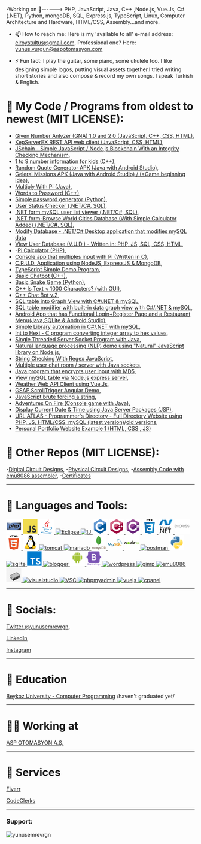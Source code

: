 -Working on 🐝------> PHP, JavaScript, Java, C++ ,Node.js, Vue.Js, C#(.NET), Python, mongoDB, SQL, Express.js, TypeScript, Linux, Computer Architecture and Hardware, HTML/CSS, Assembly...and more.

- 📫 How to reach me: Here is my 'available to all' e-mail address: elroystultus@gmail.com. Professional one? Here: yunus.vurgun@aspotomasyon.com

- ⚡ Fun fact: I play the guitar, some piano, some ukulele too. I like designing simple logos, putting visual assets together.I tried writing short stories and also compose & record my own songs. I speak Turkish & English.
 

# 🐝 My Code / Programs from oldest to newest (MIT LICENSE):

- [Given Number Anlyzer (GNA) 1.0 and 2.0 (JavaScript, C++, CSS, HTML)](https://github.com/yunusemrejr/Given-Number-Anlyzer-GNA-1.0-and-2.0-JavaScript-C-CSS-HTML-),
- [KepServerEX REST API web client (JavaScript, CSS, HTML)](https://github.com/yunusemrejr/KepServerEX-REST-API-web-client),
- [JSchain - Simple JavaScript / Node.js Blockchain With an Integrity Checking Mechanism](https://github.com/yunusemrejr/JSchain---Simple-JavaScript-Node.js-Blockchain-With-an-Integrity-Checking-Mechanism),
- [1 to 9 number information for kids (C++)](https://github.com/yunusemrejr/1-to-9-number-information),
- [Random Quote Generator APK (Java with Android Studio)](https://github.com/yunusemrejr/Random-Quote-Generator-APK),
- [Geleral Missions APK (Java with Android Studio) / (*Game beginning idea)](https://github.com/yunusemrejr/Android-App-Simple-Game-Beginning),
- [Multiply With Pi (Java)](https://github.com/yunusemrejr/Java-Code-That-Multiplies-Your-Input-With-Pi),
- [Words to Password (C++)](https://github.com/yunusemrejr/Worlds-to-Password-CPP),
- [Simple password generator (Python)](https://github.com/yunusemrejr/Simple-password-generator-Python-),
- [User Status Checker (.NET/C#, SQL)](https://github.com/yunusemrejr/User-Status-Checker),
- [.NET form mySQL user list viewer (.NET/C#, SQL)](https://github.com/yunusemrejr/.NET-form-mySQL-user-list-viewer),
- [.NET form-Browse World Cities Database (With Simple Calculator Added) (.NET/C#, SQL)](https://github.com/yunusemrejr/dotNET-Csharp-BrowseWorldDB),
- [Modify Database - .NET/C# Desktop application that modifies mySQL data](https://github.com/yunusemrejr/Modify-Database-Cs-NET)
- [View User Database (V.U.D.) - Written in: PHP, JS, SQL, CSS, HTML](https://github.com/yunusemrejr/VUD-PHP),
- -[Pi Calculator (PHP)](https://github.com/yunusemrejr/PHP-Pi),
- [Console app that multiples input with Pi (Written in C)](https://github.com/yunusemrejr/C-program-that-multiplies-with-Pi),
- [C.R.U.D. Application using NodeJS, ExpressJS & MongoDB](https://github.com/yunusemrejr/CRUD-with-NodeJS-ExpressJS-MongoDB),
- [TypeScript Simple Demo Program](https://github.com/yunusemrejr/TypeScript-Simple-Demo),
- [Basic Chatbot (C++)](https://github.com/yunusemrejr/Chat-Bot-With-Cpp),
- [Basic Snake Game (Python)](https://github.com/yunusemrejr/Basic-Snake-Game),
- [C++ Is Text < 1000 Characters? (with GUI)](https://github.com/yunusemrejr/Text-Length-1000-or-Not--),
- [C++ Chat Bot v.2](https://github.com/yunusemrejr/Chat-Bot-v2-Cpp), 
- [SQL table into Graph View with C#/.NET & mySQL](https://github.com/yunusemrejr/Chart-C--NET-and-SQL),
- [SQL table modifier with built-in data graph view with C#/.NET & mySQL](https://github.com/yunusemrejr/C-SHARP-USER-MANAGE-data-graphs),
- [Android App that has Functional Login+Register Page and a Restaurant Menu(Java,SQLite & Android Studio)](https://github.com/yunusemrejr/Android-App-Register-Login-SQLite),
- [Simple Library automation in C#/.NET with mySQL](https://github.com/yunusemrejr/Cs-dotNET-Library-Automation-TR),
- [Int to Hexi - C program converting integer array to hex values](https://github.com/yunusemrejr/C-program-decimal-to-hexidecimal),
- [Single Threaded Server Socket Program with Java](https://github.com/yunusemrejr/Java-Single-Threaded-Server-Socket-Programming),
- [Natural language processing (NLP) demo using "Natural" JavaScript library on Node.js](https://github.com/yunusemrejr/NLP-With-Natural-JS),
- [String Checking With Regex JavaScript](https://github.com/yunusemrejr/String-Check-REGEX-JS),
- [Multiple user chat room / server with Java sockets](https://github.com/yunusemrejr/Multi-User-Java-Chat-Room),
- [Java program that encrypts user input with MD5](https://github.com/yunusemrejr/MD5-String-Hasher-Java),
- [View mySQL table via Node.js express server](https://github.com/yunusemrejr/NodeJS-View-mySQL-Table),
- [Weather Web API Client using Vue.Js](https://github.com/yunusemrejr/Vue-Js-Weather-App),
- [GSAP ScrollTrigger Angular Demo](https://github.com/yunusemrejr/Moving-Labels-Frontend-Demo-GSAP-ScrollTrigger-and-Angular),
- [JavaScript brute forcing a string](https://github.com/yunusemrejr/Brute-Forcing-A-JS-String),
- [Adventures On Fire (Console game with Java)](https://github.com/yunusemrejr/AdventuresOnFire),
- [Display Current Date & Time using Java Server Packages (JSP)](https://github.com/yunusemrejr/JSP-Display-Date),
- [URL ATLAS - Programmer's Directory - Full Directory Website using PHP, JS, HTML/CSS, mySQL (latest version)](https://github.com/yunusemrejr/URL-ATLAS-new)/[old versions](https://github.com/yunusemrejr/URL-ATLAS), 
- [Personal Portfolio Website Example 1 (HTML, CSS , JS)](https://github.com/yunusemrejr/YEVJR-CYOU) 



# 👻 Other Repos (MIT LICENSE):

-[Digital Circuit Designs](https://github.com/yunusemrejr/CircuitsWithDigitalWorks),
-[Physical Circuit Designs](https://github.com/yunusemrejr/PhysicalCircuits),
-[Assembly Code with emu8086 assembler](https://github.com/yunusemrejr/Assembly),
-[Certificates](https://github.com/yunusemrejr/Certificates)



---------------------

# 🧰 Languages and Tools:
<p align="left">  
 <a href="https://www.php.net" target="_blank" rel="noreferrer"> <img src="https://raw.githubusercontent.com/devicons/devicon/master/icons/php/php-original.svg" alt="php" width="40" height="40"/> </a> 
  <a href="https://developer.mozilla.org/en-US/docs/Web/JavaScript" target="_blank" rel="noreferrer"> <img src="https://raw.githubusercontent.com/devicons/devicon/master/icons/javascript/javascript-original.svg" alt="javascript" width="40" height="40"/> </a><a href="https://www.java.com" target="_blank" rel="noreferrer"> <img src="https://raw.githubusercontent.com/devicons/devicon/master/icons/java/java-original.svg" alt="Java" width="40" height="40"/> </a>
 <a href="#" target="_blank" rel="noreferrer"> <img src="https://cdn.freebiesupply.com/logos/large/2x/eclipse-11-logo-png-transparent.png" alt="Eclipse" width="40" height="40"/> </a> <a href="#" target="_blank" rel="noreferrer"> <img src="https://upload.wikimedia.org/wikipedia/commons/thumb/9/9c/IntelliJ_IDEA_Icon.svg/1024px-IntelliJ_IDEA_Icon.svg.png" alt="IJ" width="40" height="40"/> </a> 
 <a href="https://www.cprogramming.com/" target="_blank" rel="noreferrer"> <img src="https://raw.githubusercontent.com/devicons/devicon/master/icons/c/c-original.svg" alt="c" width="40" height="40"/> </a> <a href="https://www.w3schools.com/cpp/" target="_blank" rel="noreferrer"> <img src="https://raw.githubusercontent.com/devicons/devicon/master/icons/cplusplus/cplusplus-original.svg" alt="cplusplus" width="40" height="40"/> </a> <a href="https://www.w3schools.com/cs/" target="_blank" rel="noreferrer"> <img src="https://raw.githubusercontent.com/devicons/devicon/master/icons/csharp/csharp-original.svg" alt="csharp" width="40" height="40"/> </a> <a href="https://www.w3schools.com/css/" target="_blank" rel="noreferrer"> <img src="https://raw.githubusercontent.com/devicons/devicon/master/icons/css3/css3-original-wordmark.svg" alt="css3" width="40" height="40"/> </a> <a href="https://dotnet.microsoft.com/" target="_blank" rel="noreferrer"> <img src="https://raw.githubusercontent.com/devicons/devicon/master/icons/dot-net/dot-net-original-wordmark.svg" alt="dotnet" width="40" height="40"/> </a> <a href="https://expressjs.com" target="_blank" rel="noreferrer"> <img src="https://raw.githubusercontent.com/devicons/devicon/master/icons/express/express-original-wordmark.svg" alt="express" width="40" height="40"/> </a> <a href="https://www.w3.org/html/" target="_blank" rel="noreferrer"> <img src="https://raw.githubusercontent.com/devicons/devicon/master/icons/html5/html5-original-wordmark.svg" alt="html5" width="40" height="40"/> </a> <a href="https://www.linux.org/" target="_blank" rel="noreferrer"> <img src="https://raw.githubusercontent.com/devicons/devicon/master/icons/linux/linux-original.svg" alt="linux" width="40" height="40"/> </a> <a href="https://tomcat.apache.org/" target="_blank" rel="noreferrer"> <img src="https://upload.wikimedia.org/wikipedia/commons/thumb/f/fe/Apache_Tomcat_logo.svg/2560px-Apache_Tomcat_logo.svg.png" alt="tomcat" width="50" height="30"/> </a><a href="https://mariadb.org/" target="_blank" rel="noreferrer"> <img src="https://www.vectorlogo.zone/logos/mariadb/mariadb-icon.svg" alt="mariadb" width="40" height="40"/> </a> <a href="https://www.mongodb.com/" target="_blank" rel="noreferrer"> <img src="https://raw.githubusercontent.com/devicons/devicon/master/icons/mongodb/mongodb-original-wordmark.svg" alt="mongodb" width="40" height="40"/> </a> <a href="https://www.mysql.com/" target="_blank" rel="noreferrer"> <img src="https://raw.githubusercontent.com/devicons/devicon/master/icons/mysql/mysql-original-wordmark.svg" alt="mysql" width="40" height="40"/> </a> <a href="https://nodejs.org" target="_blank" rel="noreferrer"> <img src="https://raw.githubusercontent.com/devicons/devicon/master/icons/nodejs/nodejs-original-wordmark.svg" alt="nodejs" width="40" height="40"/> </a> <a href="https://postman.com" target="_blank" rel="noreferrer"> <img src="https://www.vectorlogo.zone/logos/getpostman/getpostman-icon.svg" alt="postman" width="40" height="40"/> </a> <a href="https://www.python.org" target="_blank" rel="noreferrer"> <img src="https://raw.githubusercontent.com/devicons/devicon/master/icons/python/python-original.svg" alt="python" width="40" height="40"/> </a> <a href="https://www.sqlite.org/" target="_blank" rel="noreferrer"> <img src="https://www.vectorlogo.zone/logos/sqlite/sqlite-icon.svg" alt="sqlite" width="40" height="40"/> </a> <a href="https://www.typescriptlang.org/" target="_blank" rel="noreferrer"> <img src="https://raw.githubusercontent.com/devicons/devicon/master/icons/typescript/typescript-original.svg" alt="typescript" width="40" height="40"/> </a><a href="https://blogger.com/" target="_blank" rel="noreferrer"> <img src="https://upload.wikimedia.org/wikipedia/commons/thumb/3/31/Blogger.svg/1200px-Blogger.svg.png" alt="blogger" width="40" height="40"/> </a><a href="https://developer.android.com" target="_blank" rel="noreferrer"> <img src="https://raw.githubusercontent.com/devicons/devicon/master/icons/android/android-original-wordmark.svg" alt="android" width="40" height="40"/> </a> <a href="https://getbootstrap.com" target="_blank" rel="noreferrer"> <img src="https://raw.githubusercontent.com/devicons/devicon/master/icons/bootstrap/bootstrap-plain-wordmark.svg" alt="bootstrap" width="40" height="40"/> </a>
 <a href="https://wordpress.org/" target="_blank" rel="noreferrer"> <img src="https://upload.wikimedia.org/wikipedia/commons/thumb/9/93/Wordpress_Blue_logo.png/1200px-Wordpress_Blue_logo.png" alt="wordpress" width="40" height="40"/> </a> <a href="https://www.gimp.org/" target="_blank" rel="noreferrer"> <img src="https://upload.wikimedia.org/wikipedia/commons/thumb/4/45/The_GIMP_icon_-_gnome.svg/1024px-The_GIMP_icon_-_gnome.svg.png" alt="gimp" width="40" height="40"/> </a><a href="https://en.wikipedia.org/wiki/Intel_8086" target="_blank" rel="noreferrer"> <img src="https://lh3.googleusercontent.com/-_bBDMOLl9T0/Vv47dRzHeII/AAAAAAAAX8g/zTdxtfCI9u4X-usQjMv8ScN3VJieX__ZACCo/s128-Ic42/emu8086.png" alt="emu8086" width="40" height="40"/> </a><a href="http://www.c-jump.com/bcc/c261c/Labs/CIS77_L02.pdf" target="_blank" rel="noreferrer"> <img src="https://raw.githubusercontent.com/yunusemrejr/yunusemrejr/main/digitalworks.png" alt="digitalworks" width="40" height="40"/> </a>
 <a href="https://visualstudio.microsoft.com/" target="_blank" rel="noreferrer"> <img src="https://1000logos.net/wp-content/uploads/2020/08/Visual-Studio-Logo.png" alt="visualstudio" width="60" height="40"/> </a><a href="https://code.visualstudio.com/" target="_blank" rel="noreferrer"> <img src="https://upload.wikimedia.org/wikipedia/commons/thumb/9/9a/Visual_Studio_Code_1.35_icon.svg/2048px-Visual_Studio_Code_1.35_icon.svg.png" alt="VSC" width="40" height="40"/> </a><a href="https://www.phpmyadmin.net/" target="_blank" rel="noreferrer"> <img src="https://upload.wikimedia.org/wikipedia/commons/thumb/4/4f/PhpMyAdmin_logo.svg/2560px-PhpMyAdmin_logo.svg.png" alt="phpmyadmin" width="60" height="40"/> </a> 
<a href="https://vuejs.org/" target="_blank" rel="noreferrer"> <img src="https://upload.wikimedia.org/wikipedia/commons/thumb/9/95/Vue.js_Logo_2.svg/1200px-Vue.js_Logo_2.svg.png" alt="vuejs" width="40" height="40"/> </a><a href="https://cpanel.net/" target="_blank" rel="noreferrer"> <img src="https://www.pngall.com/wp-content/uploads/11/CPanel-PNG-Pic.png" alt="cpanel" width="40" height="40"/> </a>

 </p>

----------------------
# 🐬 Socials:

[Twitter @yunusemrevrgn](https://twitter.com/yunusemrevrgn),

[LinkedIn](https://www.linkedin.com/in/yunus-emre-vurgun-49ba9a177),

[Instagram](https://www.instagram.com/yunus_emrevurgun/)

---------------------

# 🏫 Education

[Beykoz University - Computer Programming](https://beykoz.edu.tr/) /haven't graduated yet/


---------------------

# 🧑‍💼 Working at

[ASP OTOMASYON A.Ş.](https://opcturkey.com/)


---------------------

# 🧰 Services

[Fiverr](https://www.fiverr.com/yunusschannel)

[CodeClerks](https://codeclerks.com/user/yuyu2000)

---------------------
<h3 align="left">Support:</h3>
<p><a href="https://www.buymeacoffee.com/yunusemrevrgn"> <img align="left" src="https://cdn.buymeacoffee.com/buttons/v2/default-yellow.png" height="50" width="210" alt="yunusemrevrgn" /></a></p>
 
